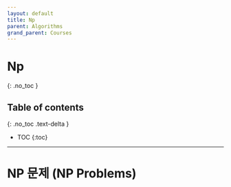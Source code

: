 ```yaml
---
layout: default
title: Np
parent: Algorithms
grand_parent: Courses
---
```


# Np
{: .no_toc }

## Table of contents
{: .no_toc .text-delta }

- TOC
{:toc}

---

# NP 문제 (NP Problems)
